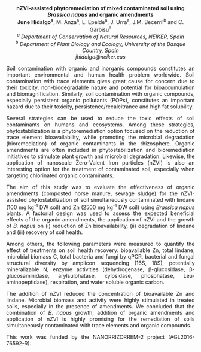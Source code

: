 <center><strong>nZVI-assisted phytoremediation of mixed contaminated soil using <i>Brassica napus</i> and organic amendments</strong>

<center><strong>June Hidalgo<sup>a</sup></strong>, M. Anza<sup>a</sup>, L. Epelde<sup>a</sup>, J. Urra<sup>a</sup>, J.M. Becerril<sup>b</sup> and C. Garbisu<sup>a</sup>

<center><i><sup>a</sup> Department of Conservation of Natural Resources, NEIKER, Spain</i>

<center><i><sup>b</sup> Department of Plant Biology and Ecology, University of the Basque
Country, Spain</i>

<center><i>jhidalgo@neiker.eus</i>

<p style=text-align:justify>Soil contamination with organic and inorganic compounds constitutes an
important environmental and human health problem worldwide. Soil
contamination with trace elements gives great cause for concern due to
their toxicity, non-biodegradable nature and potential for
bioaccumulation and biomagnification. Similarly, soil contamination with
organic compounds, especially persistent organic pollutants (POPs),
constitutes an important hazard due to their toxicity,
persistence/recalcitrance and high fat solubility.

<p style=text-align:justify>Several strategies can be used to reduce the toxic effects of soil
contaminants on humans and ecosystems. Among these strategies,
phytostabilization is a phytoremediation option focused on the reduction
of trace element bioavailability, while promoting the microbial
degradation (bioremediation) of organic contaminants in the rhizosphere.
Organic amendments are often included in phytostabilization and
bioremediation initiatives to stimulate plant growth and microbial
degradation. Likewise, the application of nanoscale Zero-Valent Iron
particles (nZVI) is also an interesting option for the treatment of
contaminated soil, especially when targeting chlorinated organic
contaminants.

<p style=text-align:justify>The aim of this study was to evaluate the effectiveness of organic
amendments (composted horse manure, sewage sludge) for the nZVI-assisted
phytostabilization of soil simultaneously contaminated with lindane (100
mg kg<sup>-1</sup> DW soil) and Zn (2500 mg kg<sup>-1</sup> DW soil) using <i>Brassica
napus</i> plants. A factorial design was used to assess the expected
beneficial effects of the organic amendments, the application of nZVI
and the growth of <i>B. napus</i> on (i) reduction of Zn bioavailability,
(ii) degradation of lindane and (iii) recovery of soil health.

<p style=text-align:justify>Among others, the following parameters were measured to quantify the
effect of treatments on soil health recovery: bioavailable Zn, total
lindane, microbial biomass C, total bacteria and fungi by qPCR,
bacterial and fungal structural diversity by amplicon sequencing (16S,
18S), potentially mineralizable N, enzyme activities (dehydrogenase,
β-glucosidase, β-glucosaminidase, arylsulphatase, xylosidase,
phosphatase, Leu-aminopeptidase), respiration, and water soluble organic
carbon.

<p style=text-align:justify>The addition of nZVI reduced the concentration of bioavailable Zn and
lindane. Microbial biomass and activity were highly stimulated in
treated soils, especially in the presence of amendments. We concluded
that the combination of <i>B. napus</i> growth, addition of organic
amendments and application of nZVI is highly promising for the
remediation of soils simultaneously contaminated with trace elements and
organic compounds.

<p style=text-align:justify>This work was funded by the NANORRIZORREM-2 project (AGL2016-76592-R).</i>
